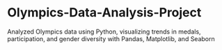 # Olympics-Data-Analysis-Project
Analyzed Olympics data using Python, visualizing trends in medals, participation, and gender diversity with Pandas, Matplotlib, and Seaborn
